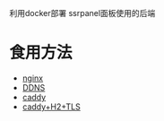 
利用docker部署 ssrpanel面板使用的后端


# 食用方法 
- [nginx](https://github.com/kszym2002/ssrpanel-be/wiki/nginx-proxy)
- [DDNS](https://github.com/kszym2002/ssrpanel-be/wiki/Dynamic-IP-ddns-docker)
- [caddy](https://github.com/kszym2002/ssrpanel-be/wiki/caddy-proxy)
- [caddy+H2+TLS]()
